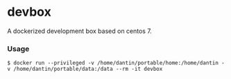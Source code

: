 # devbox

A dockerized development box based on centos 7.

### Usage

```
$ docker run --privileged -v /home/dantin/portable/home:/home/dantin -v /home/dantin/portable/data:/data --rm -it devbox
```
